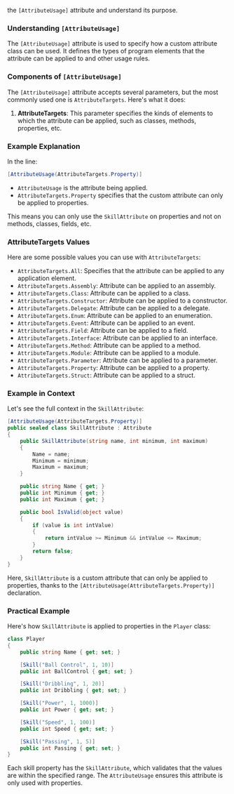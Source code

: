 the `[AttributeUsage]` attribute and understand its purpose.

### Understanding `[AttributeUsage]`

The `[AttributeUsage]` attribute is used to specify how a custom attribute class can be used. It defines the types of program elements that the attribute can be applied to and other usage rules.

### Components of `[AttributeUsage]`

The `[AttributeUsage]` attribute accepts several parameters, but the most commonly used one is `AttributeTargets`. Here's what it does:

1. **AttributeTargets**: This parameter specifies the kinds of elements to which the attribute can be applied, such as classes, methods, properties, etc. 

### Example Explanation

In the line:
```csharp
[AttributeUsage(AttributeTargets.Property)]
```

- `AttributeUsage` is the attribute being applied.
- `AttributeTargets.Property` specifies that the custom attribute can only be applied to properties.

This means you can only use the `SkillAttribute` on properties and not on methods, classes, fields, etc.

### AttributeTargets Values

Here are some possible values you can use with `AttributeTargets`:

- `AttributeTargets.All`: Specifies that the attribute can be applied to any application element.
- `AttributeTargets.Assembly`: Attribute can be applied to an assembly.
- `AttributeTargets.Class`: Attribute can be applied to a class.
- `AttributeTargets.Constructor`: Attribute can be applied to a constructor.
- `AttributeTargets.Delegate`: Attribute can be applied to a delegate.
- `AttributeTargets.Enum`: Attribute can be applied to an enumeration.
- `AttributeTargets.Event`: Attribute can be applied to an event.
- `AttributeTargets.Field`: Attribute can be applied to a field.
- `AttributeTargets.Interface`: Attribute can be applied to an interface.
- `AttributeTargets.Method`: Attribute can be applied to a method.
- `AttributeTargets.Module`: Attribute can be applied to a module.
- `AttributeTargets.Parameter`: Attribute can be applied to a parameter.
- `AttributeTargets.Property`: Attribute can be applied to a property.
- `AttributeTargets.Struct`: Attribute can be applied to a struct.

### Example in Context

Let's see the full context in the `SkillAttribute`:

```csharp
[AttributeUsage(AttributeTargets.Property)]
public sealed class SkillAttribute : Attribute
{
    public SkillAttribute(string name, int minimum, int maximum)
    {
        Name = name;
        Minimum = minimum;
        Maximum = maximum;
    }

    public string Name { get; }
    public int Minimum { get; }
    public int Maximum { get; }

    public bool IsValid(object value)
    {
        if (value is int intValue)
        {
            return intValue >= Minimum && intValue <= Maximum;
        }
        return false;
    }
}
```

Here, `SkillAttribute` is a custom attribute that can only be applied to properties, thanks to the `[AttributeUsage(AttributeTargets.Property)]` declaration.

### Practical Example

Here's how `SkillAttribute` is applied to properties in the `Player` class:

```csharp
class Player
{
    public string Name { get; set; }

    [Skill("Ball Control", 1, 10)]
    public int BallControl { get; set; }

    [Skill("Dribbling", 1, 20)]
    public int Dribbling { get; set; }

    [Skill("Power", 1, 1000)]
    public int Power { get; set; }

    [Skill("Speed", 1, 100)]
    public int Speed { get; set; }

    [Skill("Passing", 1, 5)]
    public int Passing { get; set; }
}
```

Each skill property has the `SkillAttribute`, which validates that the values are within the specified range. The `AttributeUsage` ensures this attribute is only used with properties.

